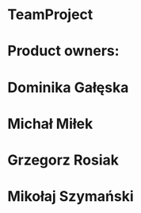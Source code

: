 # TeamProject

# Product owners:
# Dominika Gałęska
# Michał Miłek
# Grzegorz Rosiak
# Mikołaj Szymański
